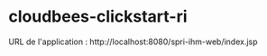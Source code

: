 cloudbees-clickstart-ri
=======================
 URL de l'application : http://localhost:8080/spri-ihm-web/index.jsp
